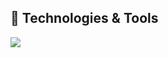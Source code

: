 ## 🔧 Technologies & Tools
![](https://img.shields.io/badge/OS-Linux-orange/?logo=linux&color=orange&logoColor=FFFFFF)
